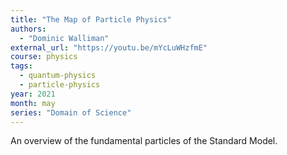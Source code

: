 ```yaml
---
title: "The Map of Particle Physics"
authors:
  - "Dominic Walliman"
external_url: "https://youtu.be/mYcLuWHzfmE"
course: physics
tags:
  - quantum-physics
  - particle-physics
year: 2021
month: may
series: "Domain of Science"
---
```


An overview of the fundamental particles of the Standard Model.
